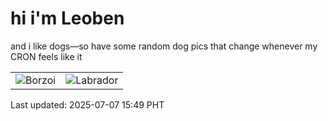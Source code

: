 # hi i'm Leoben

and i like dogs—so have some random dog pics that change whenever my CRON feels like it

|  |  |
|--------|----------|
| ![Borzoi](https://random-dog-vercel.vercel.app/api/random-borzoi?v=1751874590) | ![Labrador](https://random-dog-vercel.vercel.app/api/random-labrador?v=1751874590) |

Last updated: 2025-07-07 15:49 PHT
